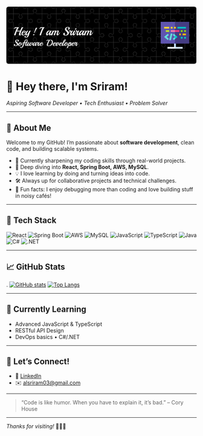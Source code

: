 <p align="center">
  <img src="https://raw.githubusercontent.com/Sriram110603/Sriram110603/main/github-header-image.png" alt="Hey! I am Sriram" />
</p>


# 👋 Hey there, I'm Sriram!

_Aspiring Software Developer • Tech Enthusiast • Problem Solver_

---

## 🚀 About Me

Welcome to my GitHub! I’m passionate about **software development**, clean code, and building scalable systems.

- 🔭 Currently sharpening my coding skills through real-world projects.
- 🌱 Deep diving into **React, Spring Boot, AWS, MySQL**.
- 💡 I love learning by doing and turning ideas into code.
- 🛠️ Always up for collaborative projects and technical challenges.
- 🎯 Fun facts: I enjoy debugging more than coding and love building stuff in noisy cafés!

---

## 🧰 Tech Stack

![React](https://img.shields.io/badge/-React-20232a?style=flat&logo=react)
![Spring Boot](https://img.shields.io/badge/-Spring_Boot-6DB33F?style=flat&logo=spring-boot)
![AWS](https://img.shields.io/badge/-AWS-232F3E?style=flat&logo=amazon-aws)
![MySQL](https://img.shields.io/badge/-MySQL-4479A1?style=flat&logo=mysql)
![JavaScript](https://img.shields.io/badge/-JavaScript-F7DF1E?style=flat&logo=javascript)
![TypeScript](https://img.shields.io/badge/-TypeScript-3178c6?style=flat&logo=typescript)
![Java](https://img.shields.io/badge/-Java-007396?style=flat&logo=java)
![C#](https://img.shields.io/badge/-C%23-239120?style=flat&logo=c-sharp)
![.NET](https://img.shields.io/badge/-.NET-512BD4?style=flat&logo=dotnet)

---

## 📈 GitHub Stats
.
[![GitHub stats](https://github-readme-stats.vercel.app/api?username=Sriram110603&show_icons=true&theme=dark)](https://github.com/Sriram110603)
[![Top Langs](https://github-readme-stats.vercel.app/api/top-langs/?username=Sriram110603&layout=compact&theme=dark)](https://github.com/Sriram110603)

---

## 🧠 Currently Learning

- Advanced JavaScript & TypeScript
- RESTful API Design
- DevOps basics • C#/.NET

---

## 🤝 Let’s Connect!

- 💼 [LinkedIn](https://www.linkedin.com/in/alsriram/)
- ✉️ alsriram03@gmail.com

---

> “Code is like humor. When you have to explain it, it’s bad.” – Cory House

---

_Thanks for visiting!_ 👨‍💻✨
<!---
Sriram110603/Sriram110603 is a ✨ special ✨ repository because its `README.md` (this file) appears on your GitHub profile.
You can click the Preview link to take a look at your changes.
--->
